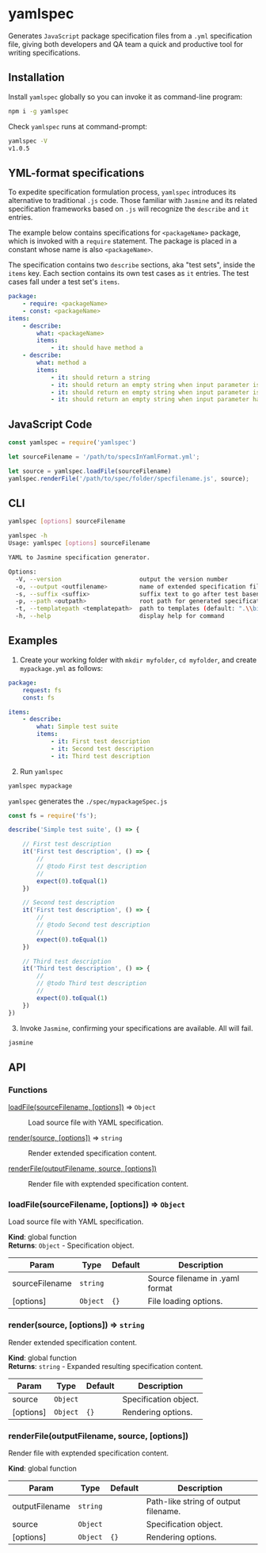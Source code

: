 # yamlspec

Generates `JavaScript` package specification files from a `.yml` specification file, giving both developers and QA team a quick and productive tool for writing specifications.  

## Installation

Install `yamlspec` globally so you can invoke it as command-line program:

```bash
npm i -g yamlspec
```

Check `yamlspec` runs at command-prompt:

```bash
yamlspec -V
v1.0.5
```

## YML-format specifications

To expedite specification formulation process, `yamlspec` introduces its alternative to traditional `.js` code. Those familiar with `Jasmine` and its related specification frameworks based on `.js` will recognize the `describe` and `it` entries.

The example below contains specifications for `<packageName>` package, which is invoked with a `require` statement. The package is placed in a constant whose name is also `<packageName>`.

The specification contains two `describe` sections, aka "test sets", inside the `items` key. Each section contains its own test cases as `it` entries. The test cases fall under a test set's `items`.

```yaml
package:
    - require: <packageName>
    - const: <packageName>
items:
    - describe:
        what: <packageName>
        items:
            - it: should have method a
    - describe:
        what: method a
        items:
            - it: should return a string
            - it: should return an empty string when input parameter is empty
            - it: should return en empty string when input parameter is not specified
            - it: should return an empty string when input parameter has only delimiters 
```

## JavaScript Code

```js
const yamlspec = require('yamlspec')

let sourceFilename = '/path/to/specsInYamlFormat.yml';

let source = yamlspec.loadFile(sourceFilename)
yamlspec.renderFile('/path/to/spec/folder/specfilename.js', source);
```

## CLI

```bash
yamlspec [options] sourceFilename
```
```bash
yamlspec -h
Usage: yamlspec [options] sourceFilename

YAML to Jasmine specification generator.

Options:
  -V, --version                      output the version number
  -o, --output <outfilename>         name of extended specification filename
  -s, --suffix <suffix>              suffix text to go after test basename (default: "Spec")
  -p, --path <outpath>               root path for generated specification files (default: "./spec")
  -t, --templatepath <templatepath>  path to templates (default: ".\\bin\\templates")
  -h, --help                         display help for command
```


## Examples

1. Create your working folder with `mkdir myfolder`, `cd myfolder`, and create `mypackage.yml` as follows:

```yaml
package:
    request: fs
    const: fs

items:
    - describe:
        what: Simple test suite
        items:
            - it: First test description
            - it: Second test description
            - it: Third test description
```

2. Run `yamlspec`

```bash
yamlspec mypackage
```

`yamlspec` generates the `./spec/mypackageSpec.js`

```js
const fs = require('fs');

describe('Simple test suite', () => {

    // First test description
    it('First test description', () => {
        //
        // @todo First test description
        //
        expect(0).toEqual(1)
    })

    // Second test description
    it('First test description', () => {
        //
        // @todo Second test description
        //
        expect(0).toEqual(1)
    })

    // Third test description
    it('Third test description', () => {
        //
        // @todo Third test description
        //
        expect(0).toEqual(1)
    })
})
```

3. Invoke `Jasmine`, confirming your specifications are available. All will fail.

```bash
jasmine
```

## API
### Functions

<dl>
<dt><a href="#loadFile">loadFile(sourceFilename, [options])</a> ⇒ <code>Object</code></dt>
<dd><p>Load source file with YAML specification.</p>
</dd>
<dt><a href="#render">render(source, [options])</a> ⇒ <code>string</code></dt>
<dd><p>Render extended specification content.</p>
</dd>
<dt><a href="#renderFile">renderFile(outputFilename, source, [options])</a></dt>
<dd><p>Render file with exptended specification content.</p>
</dd>
</dl>

<a name="loadFile"></a>

### loadFile(sourceFilename, [options]) ⇒ <code>Object</code>
Load source file with YAML specification.

**Kind**: global function  
**Returns**: <code>Object</code> - Specification object.  

| Param | Type | Default | Description |
| --- | --- | --- | --- |
| sourceFilename | <code>string</code> |  | Source filename in .yaml format |
| [options] | <code>Object</code> | <code>{}</code> | File loading options. |

<a name="render"></a>

### render(source, [options]) ⇒ <code>string</code>
Render extended specification content.

**Kind**: global function  
**Returns**: <code>string</code> - Expanded resulting specification content.  

| Param | Type | Default | Description |
| --- | --- | --- | --- |
| source | <code>Object</code> |  | Specification object. |
| [options] | <code>Object</code> | <code>{}</code> | Rendering options. |

<a name="renderFile"></a>

### renderFile(outputFilename, source, [options])
Render file with exptended specification content.

**Kind**: global function  

| Param | Type | Default | Description |
| --- | --- | --- | --- |
| outputFilename | <code>string</code> |  | Path-like string of output filename. |
| source | <code>Object</code> |  | Specification object. |
| [options] | <code>Object</code> | <code>{}</code> | Rendering options. |

